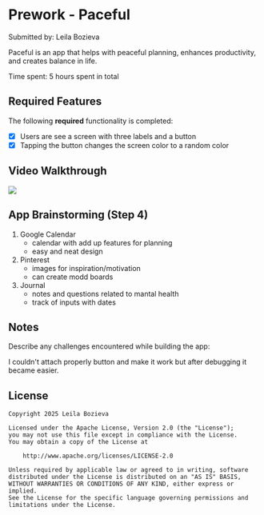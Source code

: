 # Prework - Paceful 

Submitted by: Leila Bozieva

Paceful is an app that helps with peaceful planning, enhances productivity, and creates balance in life. 

Time spent: 5 hours spent in total

## Required Features

The following **required** functionality is completed:

- [x] Users are see a screen with three labels and a button
- [x] Tapping the button changes the screen color to a random color
 
## Video Walkthrough

<div>
    <a href="https://www.loom.com/share/037fab1bfc354892a191d36847bf520c">
    </a>
    <a href="https://www.loom.com/share/037fab1bfc354892a191d36847bf520c">
      <img style="max-width:300px;" src="https://cdn.loom.com/sessions/thumbnails/037fab1bfc354892a191d36847bf520c-1a4d8df34731d2a0-full-play.gif">
    </a>
  </div>

## App Brainstorming (Step 4)
1. Google Calendar 
    - calendar with add up features for planning 
    - easy and neat design 
2. Pinterest 
    - images for inspiration/motivation 
    - can create modd boards 
3. Journal 
    - notes and questions related to mantal health
    - track of inputs with dates
    
## Notes

Describe any challenges encountered while building the app:

I couldn't attach properly button and make it work but after debugging it became easier. 

## License

    Copyright 2025 Leila Bozieva

    Licensed under the Apache License, Version 2.0 (the "License");
    you may not use this file except in compliance with the License.
    You may obtain a copy of the License at

        http://www.apache.org/licenses/LICENSE-2.0

    Unless required by applicable law or agreed to in writing, software
    distributed under the License is distributed on an "AS IS" BASIS,
    WITHOUT WARRANTIES OR CONDITIONS OF ANY KIND, either express or implied.
    See the License for the specific language governing permissions and
    limitations under the License.

